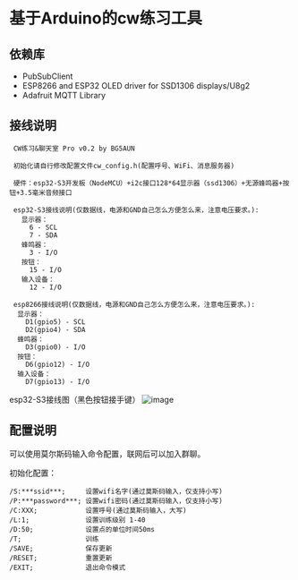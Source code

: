 # 基于Arduino的cw练习工具

## 依赖库
* PubSubClient
* ESP8266 and ESP32 OLED driver for SSD1306 displays/U8g2
* Adafruit MQTT Library

## 接线说明
```
 CW练习&聊天室 Pro v0.2 by BG5AUN

 初始化请自行修改配置文件cw_config.h(配置呼号、WiFi、消息服务器)

 硬件：esp32-S3开发板（NodeMCU）+i2c接口128*64显示器（ssd1306）+无源蜂鸣器+按钮+3.5毫米音频接口

 esp32-S3接线说明(仅数据线，电源和GND自己怎么方便怎么来，注意电压要求。):
   显示器：
     6 - SCL
     7 - SDA
   蜂鸣器：
     3 - I/O
   按钮：
     15 - I/O
   输入设备：
     12 - I/O

 esp8266接线说明(仅数据线，电源和GND自己怎么方便怎么来，注意电压要求。):
  显示器：
    D1(gpio5) - SCL
    D2(gpio4) - SDA
  蜂鸣器：
    D3(gpio0) - I/O
  按钮：
    D6(gpio12) - I/O
  输入设备：
    D7(gpio13) - I/O
```

esp32-S3接线图（黑色按钮接手键）
![image](https://user-images.githubusercontent.com/4379546/210372981-e6d0ddc1-2fce-4d82-9214-52f446e37c48.png)

## 配置说明

可以使用莫尔斯码输入命令配置，联网后可以加入群聊。

初始化配置：
```
/S:***ssid***;     设置wifi名字(通过莫斯码输入，仅支持小写)
/P:***password***; 设置wifi密码(通过莫斯码输入，仅支持小写)
/C:XXX;            设置呼号(通过莫斯码输入，大写)
/L:1;              设置训练级别 1-40
/D:50;             设置点的单位时间50ms
/T;                训练
/SAVE;             保存更新
/RESET;            重置更新
/EXIT;             退出命令模式
```

